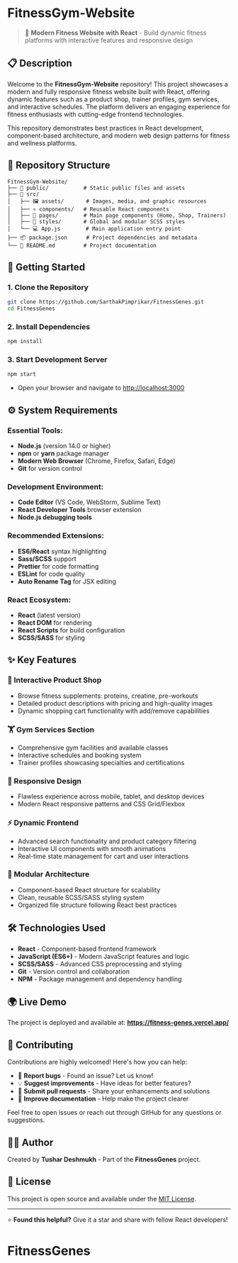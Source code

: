 # FitnessGym-Website

> 🚀 **Modern Fitness Website with React** - Build dynamic fitness platforms with interactive features and responsive design

## 📋 Description

Welcome to the **FitnessGym-Website** repository! This project showcases a modern and fully responsive fitness website built with React, offering dynamic features such as a product shop, trainer profiles, gym services, and interactive schedules. The platform delivers an engaging experience for fitness enthusiasts with cutting-edge frontend technologies.

This repository demonstrates best practices in React development, component-based architecture, and modern web design patterns for fitness and wellness platforms.

## 📁 Repository Structure

```
FitnessGym-Website/
├── 📁 public/           # Static public files and assets
├── 📁 src/
│   ├── 🖼️ assets/       # Images, media, and graphic resources
│   ├── ⚛️ components/   # Reusable React components
│   ├── 📄 pages/        # Main page components (Home, Shop, Trainers)
│   ├── 🎨 styles/       # Global and modular SCSS styles
│   └── 💻 App.js        # Main application entry point
├── 📦 package.json      # Project dependencies and metadata
└── 📖 README.md         # Project documentation
```

## 🚀 Getting Started

### 1. Clone the Repository

```bash
git clone https://github.com/SarthakPimprikar/FitnessGenes.git
cd FitnessGenes
```

### 2. Install Dependencies

```bash
npm install
```

### 3. Start Development Server

```bash
npm start
```

- Open your browser and navigate to [http://localhost:3000](http://localhost:3000)

## ⚙️ System Requirements

### **Essential Tools:**

- **Node.js** (version 14.0 or higher)
- **npm** or **yarn** package manager
- **Modern Web Browser** (Chrome, Firefox, Safari, Edge)
- **Git** for version control

### **Development Environment:**

- **Code Editor** (VS Code, WebStorm, Sublime Text)
- **React Developer Tools** browser extension
- **Node.js debugging tools**

### **Recommended Extensions:**

- **ES6/React** syntax highlighting
- **Sass/SCSS** support
- **Prettier** for code formatting
- **ESLint** for code quality
- **Auto Rename Tag** for JSX editing

### **React Ecosystem:**

- **React** (latest version)
- **React DOM** for rendering
- **React Scripts** for build configuration
- **SCSS/SASS** for styling

## ✨ Key Features

### **🛒 Interactive Product Shop**

- Browse fitness supplements: proteins, creatine, pre-workouts
- Detailed product descriptions with pricing and high-quality images
- Dynamic shopping cart functionality with add/remove capabilities

### **🏋️ Gym Services Section**

- Comprehensive gym facilities and available classes
- Interactive schedules and booking system
- Trainer profiles showcasing specialties and certifications

### **📱 Responsive Design**

- Flawless experience across mobile, tablet, and desktop devices
- Modern React responsive patterns and CSS Grid/Flexbox

### **⚡ Dynamic Frontend**

- Advanced search functionality and product category filtering
- Interactive UI components with smooth animations
- Real-time state management for cart and user interactions

### **🎨 Modular Architecture**

- Component-based React structure for scalability
- Clean, reusable SCSS/SASS styling system
- Organized file structure following React best practices

## 🛠️ Technologies Used

- **React** - Component-based frontend framework
- **JavaScript (ES6+)** - Modern JavaScript features and logic
- **SCSS/SASS** - Advanced CSS preprocessing and styling
- **Git** - Version control and collaboration
- **NPM** - Package management and dependency handling

## 🌍 Live Demo

The project is deployed and available at: **https://fitness-genes.vercel.app/**

## 🤝 Contributing

Contributions are highly welcomed! Here's how you can help:

- 🐛 **Report bugs** - Found an issue? Let us know!
- 💡 **Suggest improvements** - Have ideas for better features?
- 🔧 **Submit pull requests** - Share your enhancements and solutions
- 📖 **Improve documentation** - Help make the project clearer

Feel free to open issues or reach out through GitHub for any questions or suggestions.

## 👨‍💻 Author

Created by **Tushar Deshmukh** - Part of the **FitnessGenes** project.

## 📄 License

This project is open source and available under the [MIT License](LICENSE).

---

⭐ **Found this helpful?** Give it a star and share with fellow React developers!
# FitnessGenes
